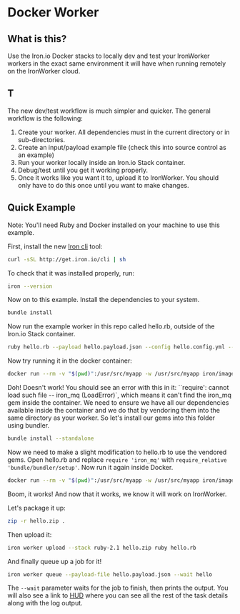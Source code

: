 Docker Worker
============

## What is this?

Use the Iron.io Docker stacks to locally dev and test your IronWorker workers in the exact same environment it will
have when running remotely on the IronWorker cloud. 


## T

The new dev/test workflow is much simpler and quicker. The general workflow is the following:

1. Create your worker. All dependencies must in the current directory or in sub-directories.
2. Create an input/payload example file (check this into source control as an example)
3. Run your worker locally inside an Iron.io Stack container.
4. Debug/test until you get it working properly. 
4. Once it works like you want it to, upload it to IronWorker. You should only have to do this once until you want to make changes.

## Quick Example

Note: You'll need Ruby and Docker installed on your machine to use this example.

First, install the new [Iron cli](https://github.com/iron-io/ironcli) tool:

```sh
curl -sSL http://get.iron.io/cli | sh
```

To check that it was installed properly, run:

```sh
iron --version
```

Now on to this example. Install the dependencies to your system.

```sh
bundle install
```

Now run the example worker in this repo called hello.rb, outside of the Iron.io Stack container.

```sh
ruby hello.rb --payload hello.payload.json --config hello.config.yml --id 123
```

Now try running it in the docker container:

```sh
docker run --rm -v "$(pwd)":/usr/src/myapp -w /usr/src/myapp iron/images:ruby-2.1 sh -c 'ruby hello.rb --payload hello.payload.json --config hello.config.yml --id 123'
```

Doh! Doesn't work! You should see an error with this in it: ``require': cannot load such file -- iron_mq (LoadError)`, 
which means it can't find the iron_mq gem inside the container. We need to ensure we have all our dependencies
available inside the container and we do that by vendoring them into the same directory as your worker. 
So let's install our gems into this folder using bundler. 

```sh
bundle install --standalone
```

Now we need to make a slight modification to hello.rb to use the vendored gems. Open hello.rb and 
replace `require 'iron_mq'` with `require_relative 'bundle/bundler/setup'`.  Now run it again
inside Docker.

```sh
docker run --rm -v "$(pwd)":/usr/src/myapp -w /usr/src/myapp iron/images:ruby-2.1 sh -c 'ruby hello.rb --payload hello.payload.json --config hello.config.yml --id 123'
```

Boom, it works! And now that it works, we know it will work on IronWorker.

Let's package it up:

```sh
zip -r hello.zip .
```

Then upload it:

```sh
iron worker upload --stack ruby-2.1 hello.zip ruby hello.rb
```

And finally queue up a job for it!

```sh
iron worker queue --payload-file hello.payload.json --wait hello
```

The `--wait` parameter waits for the job to finish, then prints the output. 
You will also see a link to [HUD](http://hud.iron.io) where you can see all the rest of the task details along with the log output.
